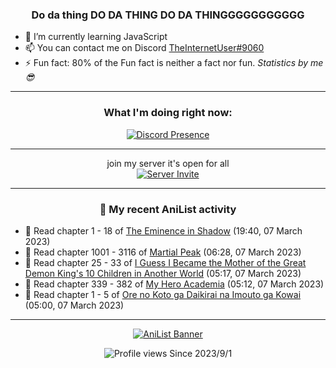 <div align="center">

### Do da thing DO DA THING DO DA THINGGGGGGGGGGG
</div>

- 🌱 I’m currently learning JavaScript
- 📫 You can contact me on Discord [TheInternetUser#9060](https://discord.com/users/534117072796385300)
- ⚡ Fun fact: 80% of the Fun fact is neither a fact nor fun. _Statistics by me 😎_
<hr>

<div align="center">

### What I'm doing right now:
[![Discord Presence](https://lanyard.cnrad.dev/api/534117072796385300)](https://discord.com/users/534117072796385300)
<hr>

join my server it's open for all <br>
[![Server Invite](https://invidget.switchblade.xyz/bfYgVHxrSs)](https://discord.gg/bfYgVHxrSs)

<hr>
  
### 🌸 My recent AniList activity

</div>

<!-- ANILIST_ACTIVITY:start -->

-   📖 Read chapter 1 - 18 of [The Eminence in Shadow](https://anilist.co/manga/106758) (19:40, 07 March 2023)
-   📖 Read chapter 1001 - 3116 of [Martial Peak](https://anilist.co/manga/104494) (06:28, 07 March 2023)
-   📖 Read chapter 25 - 33 of [I Guess I Became the Mother of the Great Demon King's 10 Children in Another World](https://anilist.co/manga/109235) (05:17, 07 March 2023)
-   📖 Read chapter 339 - 382 of [My Hero Academia](https://anilist.co/manga/85486) (05:12, 07 March 2023)
-   📖 Read chapter 1 - 5 of [Ore no Koto ga Daikirai na Imouto ga Kowai](https://anilist.co/manga/159020) (05:00, 07 March 2023)

<!-- ANILIST_ACTIVITY:end -->
<hr>

<div align="center">

[![AniList Banner](https://img.anili.st/User/929966)](https://anilist.co/user/TheInternetUser)

![Profile views](https://gpvc.arturio.dev/TheInternetUse7) Since 2023/9/1

</div>
